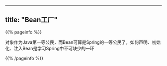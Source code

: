 
---
title: "Bean工厂"
---

{{% pageinfo %}}

对象作为Java第一等公民，而Bean可算是Spring的一等公民了，如何声明、初始化、注入Bean是学习Spring中不可缺少的一环

{{% /pageinfo %}}
